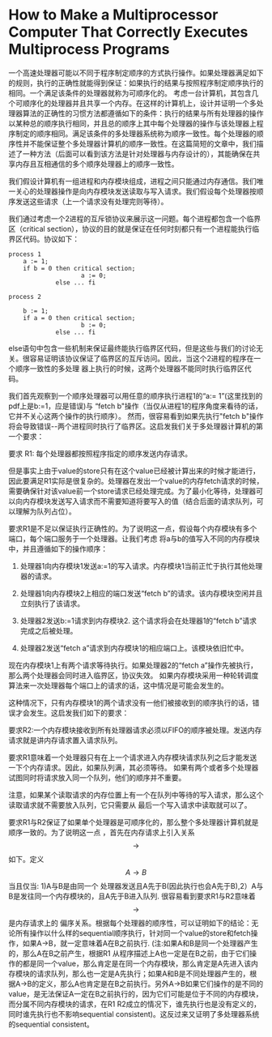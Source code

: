 # How to Make a Multiprocessor Computer That Correctly Executes Multiprocess Programs

一个高速处理器可能以不同于程序制定顺序的方式执行操作。如果处理器满足如下的规则，执行的正确性就能得到保证：如果执行的结果与按照程序制定顺序执行的相同。一个满足该条件的处理器就称为可顺序化的。
考虑一台计算机，其包含几个可顺序化的处理器并且共享一个内存。在这样的计算机上，设计并证明一个多处理器算法的正确性的习惯方法都遵循如下的条件：执行的结果与所有处理器的操作以某种总的顺序执行相同，并且总的顺序上其中每个处理器的操作与该处理器上程序制定的顺序相同。满足该条件的多处理器系统称为顺序一致性。每个处理器的顺序性并不能保证整个多处理器计算机的顺序一致性。在这篇简短的文章中，我们描述了一种方法（后面可以看到该方法是针对处理器与内存设计的），其能确保在共享内存且互相通信的多个顺序处理器上的顺序一致性。

我们假设计算机有一组进程和内存模块组成，进程之间只能通过内存通信。我们唯一关心的处理器操作是向内存模块发送读取与写入请求。我们假设每个处理器按顺序发送这些请求（上一个请求没有处理完则等待）。

我们通过考虑一个2进程的互斥锁协议来展示这一问题。每个进程都包含一个临界区（critical section），协议的目的就是保证在任何时刻都只有一个进程能执行临界区代码。协议如下：

```
process 1
	a := 1;
	if b = 0 then critical section;
					a := 0;
			 else ... fi

process 2

	b := 1;
	if a = 0 then critical section;
					b := 0;
			 else ... fi
```

else语句中包含一些机制来保证最终能执行临界区代码，但是这些与我们的讨论无关。很容易证明该协议保证了临界区的互斥访问。因此，当这个2进程的程序在一个顺序一致性的多处理
器上执行的时候，这两个处理器不能同时执行临界区代码。

我们首先观察到一个顺序处理器可以用任意的顺序执行进程1的“a:= 1”(这里找到的pdf上是b:=1，应是错误)与 “fetch b"操作（当仅从进程1的程序角度来看待的话，它并不关心这两个操作的执行顺序）。
然而，很容易看到如果先执行"fetch b"操作将会导致错误--两个进程同时执行了临界区。这启发我们关于多处理器计算机的第一个要求：

要求 R1: 每个处理器都按照程序指定的顺序发送内存请求。

但是事实上由于value的store只有在这个value已经被计算出来的时候才能进行，因此要满足R1实际是很复杂的。处理器在发出一个value的内存fetch请求的时候，需要确保针对该value前一个store请求已经处理完成。为了最小化等待，处理器可以向内存模块发送写入请求而不需要知道将要写入的值（结合后面的请求队列，可以理解为队列占位）。

要求R1是不足以保证执行正确性的。为了说明这一点，假设每个内存模块有多个端口，每个端口服务于一个处理器。让我们考虑
将a与b的值写入不同的内存模块中，并且遵循如下的操作顺序：

1. 处理器1向内存模块1发送a:=1的写入请求。内存模块1当前正忙于执行其他处理器的请求。

2. 处理器1向内存模块2上相应的端口发送“fetch b”的请求。该内存模块空闲并且立刻执行了该请求。

3. 处理器2发送b:=1请求到内存模块2. 这个请求将会在处理器1的“fetch b”请求完成之后被处理。

4. 处理器2发送“fetch a”请求到内存模块1的相应端口上。该模块依旧忙中。

现在内存模块1上有两个请求等待执行。如果处理器2的“fetch a”操作先被执行，那么两个处理器会同时进入临界区，协议失效。
如果内存模块采用一种轮转调度算法来一次处理器每个端口上的请求的话，这中情况是可能会发生的。

这种情况下，只有内存模块1的两个请求没有一他们被接收到的顺序执行的话，错误才会发生。这启发我们如下的要求：

要求R2:一个内存模块接收到所有处理器请求必须以FIFO的顺序被处理。发送内存请求就是讲内存请求置入请求队列。

要求R1意味着一个处理器只有在上一个请求进入内存模块请求队列之后才能发送一下个内存请求。因此，如果队列满，其必须等待。
如果有两个或者多个处理器试图同时将请求放入同一个队列，他们的顺序并不重要。

注意，如果某个读取请求的内存位置上有一个在队列中等待的写入请求，那么这个读取请求就不需要放入队列，它只需要从
最后一个写入请求中读取就可以了。

要求R1与R2保证了如果单个处理器是可顺序化的，那么整个多处理器计算机就是顺序一致的。为了说明这一点
，首先在内存请求上引入关系$$\rightarrow$$如下。定义$$A \rightarrow B$$当且仅当: 1)A与B是由同一个
处理器发送且A先于B(因此执行也会A先于B),2）A与B是发往同一个内存模块的，且A先于B进入队列. 很容易看到要求R1与R2意味着$$\rightarrow$$是内存请求上的
偏序关系。根据每个处理器的顺序性，可以证明如下的结论：无论所有操作以什么样的sequential顺序执行，针对同一个value的store和fetch操作，如果A->B，就一定意味着A在B之前执行.
(注:如果A和B是同一个处理器产生的，那么A在B之前产生，根据R1 从程序描述上A也一定是在B之前，由于它们操作的都是同一个value，那么肯定是在同一个内存模块，那么肯定是A先进入该内存模块的请求队列，那么也一定是A先执行；如果A和B是不同处理器产生的，根据A->B的定义，那么A也肯定是在B之前执行。另外A->B如果它们操作的是不同的value，是无法保证A一定在B之前执行的，因为它们可能是位于不同的内存模块，而分属不同内存模块的请求，在R1 R2成立的情况下，谁先执行也是没有定义的，同时谁先执行也不影响sequential consistent)。这反过来又证明了多处理器系统的sequential consistent。





